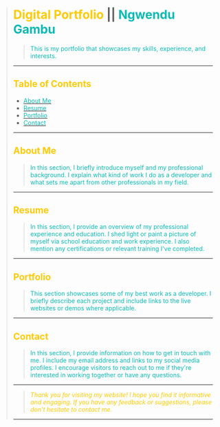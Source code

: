 > # **<span style="color: #FFCA00">Digital Portfolio</span>** || <span style="color: #0ABAB5">Ngwendu Gambu</span>
>
> > <span style="color: #0ABAB5">This is my portfolio that showcases my skills, experience, and interests.</span>
>
> <!-- Table of Contents -->
>
> ---
>
> ## <span style="color: #FFCA00">Table of Contents</span>
>
> - [<span style="color: #0ABAB5">About Me</span>](#about-me)
> - [<span style="color: #0ABAB5">Resume</span>](#resume)
> - [<span style="color: #0ABAB5">Portfolio</span>](#portfolio)
> - [<span style="color: #0ABAB5">Contact</span>](#contact)
>
> ---
>
> ## <span style="color: #FFCA00">About Me</span>
>
> > <span style="color: #0ABAB5">In this section, I briefly introduce myself and my professional background. I explain what kind of work I do as a developer and what sets me apart from other professionals in my field.</span>
>
> ---
>
> ## <span style="color: #FFCA00">Resume</span>
>
> > <span style="color: #0ABAB5">In this section, I provide an overview of my professional experience and education. I shed light or paint a picture of myself via school education and work experience. I also mention any certifications or relevant training I've completed.</span>
>
> ---
>
> ## <span style="color: #FFCA00">Portfolio</span>
>
> > <span style="color: #0ABAB5">This section showcases some of my best work as a developer. I briefly describe each project and include links to the live websites or demos where applicable.</span>
>
> ---
>
> ## <span style="color: #FFCA00">Contact</span>
>
> > <span style="color: #0ABAB5">In this section, I provide information on how to get in touch with me. I include my email address and links to my social media profiles. I encourage visitors to reach out to me if they're interested in working together or have any questions.</span>
>
> ---
>
> > _<span style="color: #FFCA00">Thank you for visiting my website! I hope you find it informative and engaging. If you have any feedback or suggestions, please don't hesitate to contact me.</span>_
>
> ---
